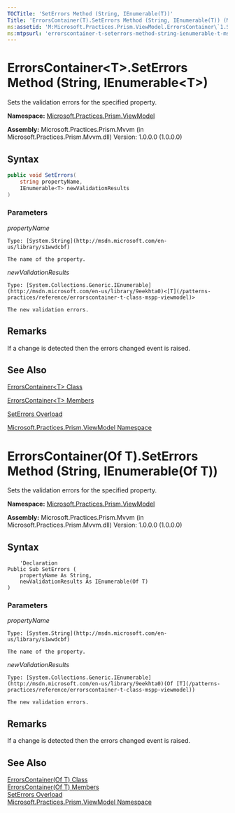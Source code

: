 ```yaml
---
TOCTitle: 'SetErrors Method (String, IEnumerable(T))'
Title: 'ErrorsContainer(T).SetErrors Method (String, IEnumerable(T)) (Microsoft.Practices.Prism.ViewModel)'
ms:assetid: 'M:Microsoft.Practices.Prism.ViewModel.ErrorsContainer\`1.SetErrors(System.String,System.Collections.Generic.IEnumerable{\`0})'
ms:mtpsurl: 'errorscontainer-t-seterrors-method-string-ienumerable-t-mspp-viewmodel.md'
---
```


# ErrorsContainer&lt;T&gt;.SetErrors Method (String, IEnumerable&lt;T&gt;)

Sets the validation errors for the specified property.

**Namespace:** [Microsoft.Practices.Prism.ViewModel](/patterns-practices/reference/mspp-viewmodel-namespace)

**Assembly:** Microsoft.Practices.Prism.Mvvm (in Microsoft.Practices.Prism.Mvvm.dll) Version: 1.0.0.0 (1.0.0.0)

## Syntax

```C#
public void SetErrors(
	string propertyName,
	IEnumerable<T> newValidationResults
)
```
### Parameters

*propertyName* 

	Type: [System.String](http://msdn.microsoft.com/en-us/library/s1wwdcbf)
	
	The name of the property.

*newValidationResults*  

	Type: [System.Collections.Generic.IEnumerable](http://msdn.microsoft.com/en-us/library/9eekhta0)<[T](/patterns-practices/reference/errorscontainer-t-class-mspp-viewmodel)>
	
	The new validation errors.

## Remarks

If a change is detected then the errors changed event is raised.

## See Also

[ErrorsContainer&lt;T&gt; Class](/patterns-practices/reference/errorscontainer-t-class-mspp-viewmodel)

[ErrorsContainer&lt;T&gt; Members](/patterns-practices/reference/errorscontainer-t-members-mspp-viewmodel)

[SetErrors Overload](/patterns-practices/reference/errorscontainer-t-seterrors-method-mspp-viewmodel)

[Microsoft.Practices.Prism.ViewModel Namespace](/patterns-practices/reference/mspp-viewmodel-namespace)

# ErrorsContainer(Of T).SetErrors Method (String, IEnumerable(Of T))

Sets the validation errors for the specified property.

**Namespace:** [Microsoft.Practices.Prism.ViewModel](/patterns-practices/reference/mspp-viewmodel-namespace)

**Assembly:** Microsoft.Practices.Prism.Mvvm (in Microsoft.Practices.Prism.Mvvm.dll) Version: 1.0.0.0 (1.0.0.0)

## Syntax

```VB
	'Declaration
Public Sub SetErrors ( 
	propertyName As String,
	newValidationResults As IEnumerable(Of T)
)
``` 

### Parameters

*propertyName* 

	Type: [System.String](http://msdn.microsoft.com/en-us/library/s1wwdcbf)
	
	The name of the property.

*newValidationResults*  

	Type: [System.Collections.Generic.IEnumerable](http://msdn.microsoft.com/en-us/library/9eekhta0)(Of [T](/patterns-practices/reference/errorscontainer-t-class-mspp-viewmodel))
	
	The new validation errors.

## Remarks
If a change is detected then the errors changed event is raised.

## See Also
[ErrorsContainer(Of T) Class](/patterns-practices/reference/errorscontainer-t-class-mspp-viewmodel)<br/>
[ErrorsContainer(Of T) Members](/patterns-practices/reference/errorscontainer-t-members-mspp-viewmodel)<br/>
[SetErrors Overload](/patterns-practices/reference/errorscontainer-t-seterrors-method-mspp-viewmodel)<br/>
[Microsoft.Practices.Prism.ViewModel Namespace](/patterns-practices/reference/mspp-viewmodel-namespace)
